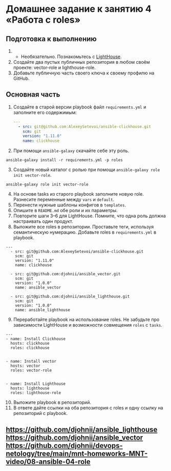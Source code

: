# Домашнее задание к занятию 4 «Работа с roles»

## Подготовка к выполнению

1. * Необязательно. Познакомьтесь с [LightHouse](https://youtu.be/ymlrNlaHzIY?t=929).
2. Создайте два пустых публичных репозитория в любом своём проекте: vector-role и lighthouse-role.
3. Добавьте публичную часть своего ключа к своему профилю на GitHub.

## Основная часть


1. Создайте в старой версии playbook файл `requirements.yml` и заполните его содержимым:

   ```yaml
   ---
     - src: git@github.com:AlexeySetevoi/ansible-clickhouse.git
       scm: git
       version: "1.11.0"
       name: clickhouse 
   ```

2. При помощи `ansible-galaxy` скачайте себе эту роль.
```
ansible-galaxy install -r requirements.yml -p roles
```
3. Создайте новый каталог с ролью при помощи `ansible-galaxy role init vector-role`.
```
ansible-galaxy role init vector-role
```
4. На основе tasks из старого playbook заполните новую role. Разнесите переменные между `vars` и `default`. 
5. Перенести нужные шаблоны конфигов в `templates`.
6. Опишите в `README.md` обе роли и их параметры.
7. Повторите шаги 3–6 для LightHouse. Помните, что одна роль должна настраивать один продукт.
8. Выложите все roles в репозитории. Проставьте теги, используя семантическую нумерацию. Добавьте roles в `requirements.yml` в playbook.
```
---
  - src: git@github.com:AlexeySetevoi/ansible-clickhouse.git
    scm: git
    version: "1.11.0"
    name: clickhouse 

  - src: git@github.com:djohnii/ansible_vector.git
    scm: git
    version: "1.0.0"
    name: ansible_vector

  - src: git@github.com:djohnii/ansible_lighthouse.git
    scm: git
    version: "1.0.0"
    name: ansible_lighthouse 
```

9. Переработайте playbook на использование roles. Не забудьте про зависимости LightHouse и возможности совмещения `roles` с `tasks`.
```
---
- name: Install Clickhouse
  hosts: clickhouse
  roles: clickhouse


- name: Install vector
  hosts: vector
  roles: vector-role


- name: Install Lighthouse
  hosts: lighthouse
  roles: lighthouse-role
```
10. Выложите playbook в репозиторий.
11. В ответе дайте ссылки на оба репозитория с roles и одну ссылку на репозиторий с playbook.

https://github.com/djohnii/ansible_lighthouse
https://github.com/djohnii/ansible_vector
https://github.com/djohnii/devops-netology/tree/main/mnt-homeworks-MNT-video/08-ansible-04-role
---


